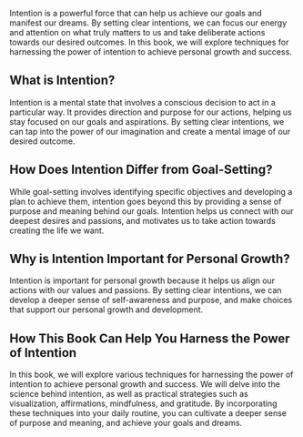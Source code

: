 
Intention is a powerful force that can help us achieve our goals and manifest our dreams. By setting clear intentions, we can focus our energy and attention on what truly matters to us and take deliberate actions towards our desired outcomes. In this book, we will explore techniques for harnessing the power of intention to achieve personal growth and success.

What is Intention?
------------------

Intention is a mental state that involves a conscious decision to act in a particular way. It provides direction and purpose for our actions, helping us stay focused on our goals and aspirations. By setting clear intentions, we can tap into the power of our imagination and create a mental image of our desired outcome.

How Does Intention Differ from Goal-Setting?
--------------------------------------------

While goal-setting involves identifying specific objectives and developing a plan to achieve them, intention goes beyond this by providing a sense of purpose and meaning behind our goals. Intention helps us connect with our deepest desires and passions, and motivates us to take action towards creating the life we want.

Why is Intention Important for Personal Growth?
-----------------------------------------------

Intention is important for personal growth because it helps us align our actions with our values and passions. By setting clear intentions, we can develop a deeper sense of self-awareness and purpose, and make choices that support our personal growth and development.

How This Book Can Help You Harness the Power of Intention
---------------------------------------------------------

In this book, we will explore various techniques for harnessing the power of intention to achieve personal growth and success. We will delve into the science behind intention, as well as practical strategies such as visualization, affirmations, mindfulness, and gratitude. By incorporating these techniques into your daily routine, you can cultivate a deeper sense of purpose and meaning, and achieve your goals and dreams.
